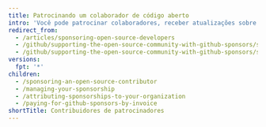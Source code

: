 ```yaml
---
title: Patrocinando um colaborador de código aberto
intro: 'Você pode patrocinar colaboradores, receber atualizações sobre os desenvolvedores e organizações que você patrocina e exibir um selo de patrocinador através do {% data variables.product.product_name %}.'
redirect_from:
  - /articles/sponsoring-open-source-developers
  - /github/supporting-the-open-source-community-with-github-sponsors/sponsoring-open-source-developers
  - /github/supporting-the-open-source-community-with-github-sponsors/sponsoring-open-source-contributors
versions:
  fpt: '*'
children:
  - /sponsoring-an-open-source-contributor
  - /managing-your-sponsorship
  - /attributing-sponsorships-to-your-organization
  - /paying-for-github-sponsors-by-invoice
shortTitle: Contribuidores de patrocinadores
---
```


